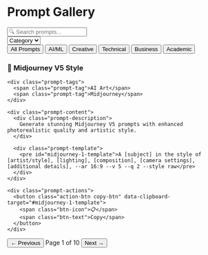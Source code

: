 # Prompt Gallery

<div class="gallery-header">
  <div class="search-container">
    <input type="text" class="prompt-search" placeholder="🔍 Search prompts...">
    <div class="search-filters">
      <select class="prompt-sort">
        <option value="category">Category</option>
        <option value="name">Name</option>
      </select>
    </div>
  </div>
  
  <div class="category-filters">
    <button class="filter-btn active" data-category="all">All Prompts</button>
    <button class="filter-btn" data-category="ai">AI/ML</button>
    <button class="filter-btn" data-category="creative">Creative</button>
    <button class="filter-btn" data-category="technical">Technical</button>
    <button class="filter-btn" data-category="business">Business</button>
    <button class="filter-btn" data-category="academic">Academic</button>
  </div>
</div>

<div class="prompt-gallery">
  <div class="prompt-card" 
       data-prompt-id="midjourney-1"
       data-categories="ai,creative">
    <div class="prompt-header">
      <h3 class="prompt-title">🎨 Midjourney V5 Style</h3>
    </div>

    <div class="prompt-tags">
      <span class="prompt-tag">AI Art</span>
      <span class="prompt-tag">Midjourney</span>
    </div>

    <div class="prompt-content">
      <div class="prompt-description">
        Generate stunning Midjourney V5 prompts with enhanced photorealistic quality and artistic style.
      </div>
      
      <div class="prompt-template">
        <pre id="midjourney-1-template">A [subject] in the style of [artist/style], [lighting], [composition], [camera settings], [additional details], --ar 16:9 --v 5 --q 2 --style raw</pre>
      </div>
    </div>

    <div class="prompt-actions">
      <button class="action-btn copy-btn" data-clipboard-target="#midjourney-1-template">
        <span class="btn-icon">📋</span>
        <span class="btn-text">Copy</span>
      </button>
    </div>
  </div>
</div>

<div class="pagination">
  <button class="page-btn" data-page="prev">← Previous</button>
  <span class="page-info">Page <span class="current-page">1</span> of <span class="total-pages">10</span></span>
  <button class="page-btn" data-page="next">Next →</button>
</div>

<script>
// Initialize pagination
const itemsPerPage = 9;
const promptCards = document.querySelectorAll('.prompt-card');
const totalPages = Math.ceil(promptCards.length / itemsPerPage);
let currentPage = 1;

function showPage(page) {
  const start = (page - 1) * itemsPerPage;
  const end = start + itemsPerPage;
  
  promptCards.forEach((card, index) => {
    card.style.display = (index >= start && index < end) ? 'flex' : 'none';
  });
  
  document.querySelector('.current-page').textContent = page;
  document.querySelector('.total-pages').textContent = totalPages;
}

document.querySelectorAll('.page-btn').forEach(btn => {
  btn.addEventListener('click', () => {
    if (btn.dataset.page === 'prev' && currentPage > 1) {
      currentPage--;
    } else if (btn.dataset.page === 'next' && currentPage < totalPages) {
      currentPage++;
    }
    showPage(currentPage);
  });
});

// Initialize first page
showPage(1);
</script> 